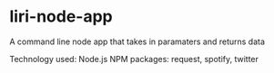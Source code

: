 # liri-node-app

A command line node app that takes in paramaters and returns data

Technology used:
Node.js
NPM packages: request, spotify, twitter
